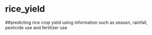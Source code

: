 # rice_yield

##predicting rice crop yield using information such as season, rainfall, pesticide use and fertilizer use
